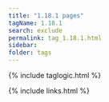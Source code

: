 ```yaml
---
title: "1.18.1 pages"
tagName: 1.18.1
search: exclude
permalink: tag_1.18.1.html
sidebar: 
folder: tags
---
```

{% include taglogic.html %}

{% include links.html %}

